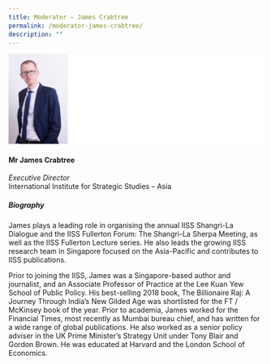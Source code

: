 ```yaml
---
title: ​​Moderator – James Crabtree
permalink: /moderator-james-crabtree/
description: ""
---
```

![](/images/Speakers/James%20Crabtree.jpg)

#### **Mr James Crabtree**

*Executive Director*  
International Institute for Strategic Studies – Asia

##### **Biography**
James plays a leading role in organising the annual IISS Shangri-La Dialogue and the IISS Fullerton Forum: The Shangri-La Sherpa Meeting, as well as the IISS Fullerton Lecture series. He also leads the growing IISS research team in Singapore focused on the Asia-Pacific and contributes to IISS publications. 

Prior to joining the IISS, James was a Singapore-based author and journalist, and an Associate Professor of Practice at the Lee Kuan Yew School of Public Policy. His best-selling 2018 book, The Billionaire Raj: A Journey Through India’s New Gilded Age was shortlisted for the FT / McKinsey book of the year. Prior to academia, James worked for the Financial Times, most recently as Mumbai bureau chief, and has written for a wide range of global publications. He also worked as a senior policy adviser in the UK Prime Minister’s Strategy Unit under Tony Blair and Gordon Brown. He was educated at Harvard and the London School of Economics.